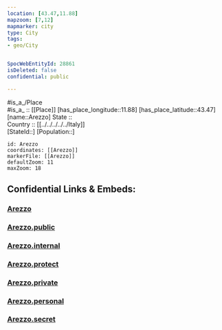 ```yaml
---
location: [43.47,11.88] 
mapzoom: [7,12] 
mapmarker: city 
type: City
tags:
- geo/City


SpocWebEntityId: 28861
isDeleted: false
confidential: public

---
```

#is_a_/Place  
#is_a_ :: [[Place]] 
[has_place_longitude::11.88] 
[has_place_latitude::43.47] 
[name::Arezzo] 
State ::  
Country :: [[../../../../../Italy]]  
[StateId::] 
[Population::] 



```leaflet
id: Arezzo
coordinates: [[Arezzo]] 
markerFile: [[Arezzo]] 
defaultZoom: 11 
maxZoom: 18
```


## Confidential Links & Embeds: 

### [Arezzo](/_Standards/Earth/Continent/Europe/Europe~South/Italy/regions~Italy/Tuscany/Arezzo.Province/City/Arezzo.md) 

### [Arezzo.public](/_public/Earth/Continent/Europe/Europe~South/Italy/regions~Italy/Tuscany/Arezzo.Province/City/Arezzo.public.md) 

### [Arezzo.internal](/_internal/Earth/Continent/Europe/Europe~South/Italy/regions~Italy/Tuscany/Arezzo.Province/City/Arezzo.internal.md) 

### [Arezzo.protect](/_protect/Earth/Continent/Europe/Europe~South/Italy/regions~Italy/Tuscany/Arezzo.Province/City/Arezzo.protect.md) 

### [Arezzo.private](/_private/Earth/Continent/Europe/Europe~South/Italy/regions~Italy/Tuscany/Arezzo.Province/City/Arezzo.private.md) 

### [Arezzo.personal](/_personal/Earth/Continent/Europe/Europe~South/Italy/regions~Italy/Tuscany/Arezzo.Province/City/Arezzo.personal.md) 

### [Arezzo.secret](/_secret/Earth/Continent/Europe/Europe~South/Italy/regions~Italy/Tuscany/Arezzo.Province/City/Arezzo.secret.md)

